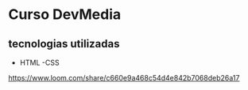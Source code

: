 # Curso DevMedia

## tecnologias utilizadas
- HTML
-CSS

https://www.loom.com/share/c660e9a468c54d4e842b7068deb26a17
